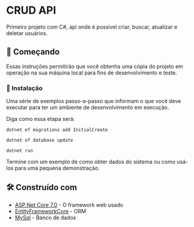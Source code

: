 # CRUD API

Primeiro projeto com C#, api onde é possivel criar, buscar, atualizar e deletar usuários.

## 🚀 Começando

Essas instruções permitirão que você obtenha uma cópia do projeto em operação na sua máquina local para fins de desenvolvimento e teste.

### 🔧 Instalação

Uma série de exemplos passo-a-passo que informam o que você deve executar para ter um ambiente de desenvolvimento em execução.

Diga como essa etapa será:

```
dotnet ef migrations add InitialCreate
```

```
dotnet ef database update
```

```
dotnet run
```

Termine com um exemplo de como obter dados do sistema ou como usá-los para uma pequena demonstração.

## 🛠️ Construído com

* [ASP.Net Core 7.0](https://learn.microsoft.com/en-us/aspnet/core/?view=aspnetcore-7.0) - O framework web usado
* [EntityFrameworkCore](https://www.nuget.org/packages/Microsoft.EntityFrameworkCore) - ORM
* [MySql](https://mysqlconnector.net/) - Banco de dados